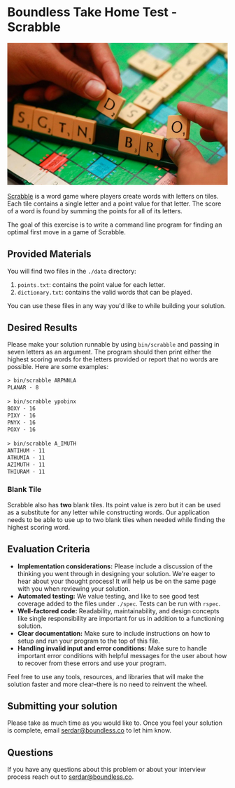 # Boundless Take Home Test - Scrabble

![Scrabble](./scrabble.jpg)

[Scrabble](https://en.wikipedia.org/wiki/Scrabble) is a word game where players
create words with letters on tiles. Each tile contains a single letter and a point
value for that letter. The score of a word is found by summing
the points for all of its letters.

The goal of this exercise is to write a command line program for
finding an optimal first move in a game of Scrabble.

## Provided Materials

You will find two files in the `./data` directory:

1. `points.txt`: contains the point value for each letter.
2. `dictionary.txt`: contains the valid words that can be played.

You can use these files in any way you'd like to while building your
solution.

## Desired Results

Please make your solution runnable by using `bin/scrabble` and
passing in seven letters as an argument. The program should then print
either the highest scoring words for the letters provided or report
that no words are possible. Here are some examples:

```
> bin/scrabble ARPNNLA
PLANAR - 8

> bin/scrabble ypobinx
BOXY - 16
PIXY - 16
PNYX - 16
POXY - 16

> bin/scrabble A_IMUTH
ANTIHUM - 11
ATHUMIA - 11
AZIMUTH - 11
THIURAM - 11
```

### Blank Tile

Scrabble also has **two** blank tiles. Its point value is zero but it can be
used as a substitute for any letter while constructing words. Our application
needs to be able to use up to two blank tiles when needed while
finding the highest scoring word.

## Evaluation Criteria

- **Implementation considerations:** Please include a discussion of the
   thinking you went through in designing your solution. We're
   eager to hear about your thought process! It will help us be on
   the same page with you when reviewing your solution.
- **Automated testing:** We value testing, and like to see good test coverage
   added to the files under `./spec`. Tests can be run with `rspec`.
- **Well-factored code:** Readability, maintainability, and
   design concepts like single responsibility are important for
   us in addition to a functioning solution.
- **Clear documentation:** Make sure to include instructions
   on how to setup and run your program to the top of this file.
- **Handling invalid input and error conditions:** Make sure to handle
   important error conditions with helpful messages for the user about how to
   recover from these errors and use your program.

Feel free to use any tools, resources, and libraries that will make the solution
faster and more clear–there is no need to reinvent the wheel.

## Submitting your solution

Please take as much time as you would like to. Once you feel your
solution is complete,
email [serdar@boundless.co](mailto:serdar@boundless.co) to let him know.

## Questions

If you have any questions about this problem or about your interview process
reach out to [serdar@boundless.co](mailto:serdar@boundless.co).
